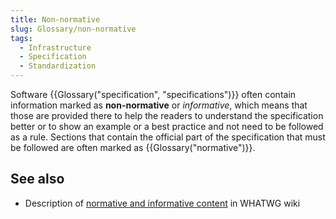 ```yaml
---
title: Non-normative
slug: Glossary/non-normative
tags:
  - Infrastructure
  - Specification
  - Standardization
---
```


Software {{Glossary("specification", "specifications")}} often contain information marked as **non-normative** or _informative_, which means that those are provided there to help the readers to understand the specification better or to show an example or a best practice and not need to be followed as a rule. Sections that contain the official part of the specification that must be followed are often marked as {{Glossary("normative")}}.

## See also

- Description of [normative and informative content](https://wiki.whatwg.org/wiki/Specs/howto#Content) in WHATWG wiki

